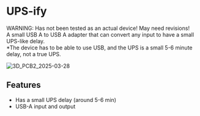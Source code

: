 # UPS-ify
WARNING: Has not been tested as an actual device! May need revisions!</br>
A small USB A to USB A adapter that can convert any input to have a small UPS-like delay. </br>
*The device has to be able to use USB, and the UPS is a small 5-6 minute delay, not a true UPS.

![3D_PCB2_2025-03-28](https://github.com/user-attachments/assets/e429666e-cdf4-46a6-8e87-2d72bfd97948)


## Features
* Has a small UPS delay (around 5-6 min)
* USB-A input and output
